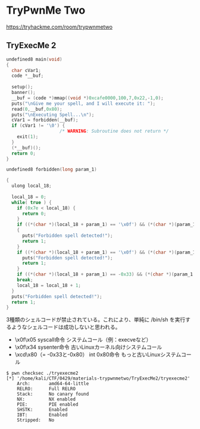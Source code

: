 # TryPwnMe Two

https://tryhackme.com/room/trypwnmetwo

## TryExecMe 2

```c
undefined8 main(void)
{
  char cVar1;
  code *__buf;
  
  setup();
  banner();
  __buf = (code *)mmap((void *)0xcafe0000,100,7,0x22,-1,0);
  puts("\nGive me your spell, and I will execute it: ");
  read(0,__buf,0x80);
  puts("\nExecuting Spell...\n");
  cVar1 = forbidden(__buf);
  if (cVar1 != '\0') {
                    /* WARNING: Subroutine does not return */
    exit(1);
  }
  (*__buf)();
  return 0;
}

undefined8 forbidden(long param_1)

{
  ulong local_18;
  
  local_18 = 0;
  while( true ) {
    if (0x7e < local_18) {
      return 0;
    }
    if ((*(char *)(local_18 + param_1) == '\x0f') && (*(char *)(param_1 + local_18 + 1) == '\x05'))
    {
      puts("Forbidden spell detected!");
      return 1;
    }
    if ((*(char *)(local_18 + param_1) == '\x0f') && (*(char *)(param_1 + local_18 + 1) == '4')) {
      puts("Forbidden spell detected!");
      return 1;
    }
    if ((*(char *)(local_18 + param_1) == -0x33) && (*(char *)(param_1 + local_18 + 1) == -0x80))
    break;
    local_18 = local_18 + 1;
  }
  puts("Forbidden spell detected!");
  return 1;
}
```

3種類のシェルコードが禁止されている。これにより、単純に /bin/sh を実行するようなシェルコードは成功しないと思われる。

- \x0f\x05	syscall命令	システムコール（例：execveなど）
- \x0f\x34	sysenter命令	古いLinuxカーネル向けシステムコール
- \xcd\x80（= -0x33と-0x80）	int 0x80命令	もっと古いLinuxシステムコール

```shell
$ pwn checksec ./tryexecme2
[*] '/home/kali/CTF/0429/materials-trypwnmetwo/TryExecMe2/tryexecme2'
    Arch:       amd64-64-little
    RELRO:      Full RELRO
    Stack:      No canary found
    NX:         NX enabled
    PIE:        PIE enabled
    SHSTK:      Enabled
    IBT:        Enabled
    Stripped:   No
```

